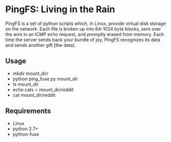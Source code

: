 # PingFS: Living in the Rain
PingFS is a set of python scripts which, in Linux, provide virtual disk storage on the network. Each file is broken up into 64-1024 byte blocks, sent over the wire in an ICMP echo request, and promptly erased from memory. Each time the server sends back your bundle of joy, PingFS recognizes its data and sends another gift [the data].

## Usage

- mkdir mount_dir/
- python ping_fuse.py mount_dir
- ls mount_dir
- echo cats > mount_dir/reddit
- cat mount_dir/reddit

## Requirements

- Linux
- python 2.7+
- python-fuse
